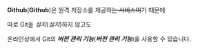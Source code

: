**Github**(__Github__)은 원격 저장소를 제공하~~는 서비스이~~기 때문에

따로 Git을 *설치*(_설치_)하지 않고도

온라인상에서 Git의 ***버전 관리 기능***(___버전 관리 기능___)을 사용할 수 있습니다.
